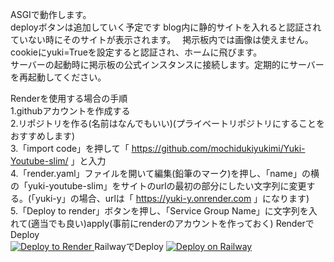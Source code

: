 ASGIで動作します。  
deployボタンは追加していく予定です 
blog内に静的サイトを入れると認証されていない時にそのサイトが表示されます。　
掲示板内では画像は使えません。　
cookieにyuki=Trueを設定すると認証され、ホームに飛びます。  
サーバーの起動時に掲示板の公式インスタンスに接続します。定期的にサーバーを再起動してください。  

Renderを使用する場合の手順  
1.githubアカウントを作成する  
2.リポジトリを作る(名前はなんでもいい)(プライベートリポジトリにすることをおすすめします)  
3.「import code」を押して「 https://github.com/mochidukiyukimi/Yuki-Youtube-slim/ 」と入力  
4.「render.yaml」ファイルを開いて編集(鉛筆のマーク)を押し、「name」の横の「yuki-youtube-slim」をサイトのurlの最初の部分にしたい文字列に変更する。(「yuki-y」の場合、urlは「 https://yuki-y.onrender.com 」になります)  
5.「Deploy to render」ボタンを押し、「Service Group Name」に文字列を入れて(適当でも良い)apply(事前にrenderのアカウントを作っておく)
RenderでDeploy<br>
<a href="https://render.com/deploy?repo=https://github.com/mochidukiyukimi/Yuki-Youtube-slim">
<img src="https://render.com/images/deploy-to-render-button.svg" alt="Deploy to Render">
</a>
RailwayでDeploy
[![Deploy on Railway](https://railway.app/button.svg)](https://railway.app/new/template/dSxuA8)
